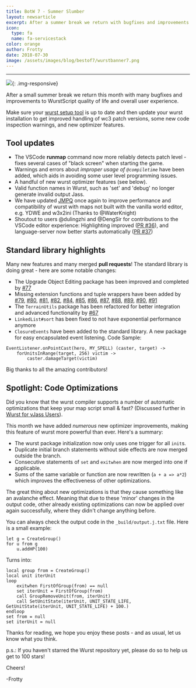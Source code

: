 ```yaml
---
title: BotW 7 - Summer Slumber
layout: newsarticle
excerpt: After a summer break we return with bugfixes and improvements
icon:
  type: fa
  name: fa-servicestack
color: orange
author: Frotty
date: 2018-07-30
image: /assets/images/blog/bestof7/wurstbanner7.png
---
```

------

![](/assets/images/blog/bestof7/wurstbanner7.png){: .img-responsive}

After a small summer break we return this month with many bugfixes and improvements to WurstScript quality of life and overall user experience.

Make sure your [wurst setup tool](https://wurstlang.org/start.html#install-wurst) is up to date and then update your wurst installation to get improved handling of wc3 patch versions, some new code inspection warnings, and new optimizer features.

Tool updates
---

* The VSCode **runmap** command now more reliably detects patch level - fixes several cases of "black screen" when starting the game.
* Warnings and errors about *improper usage of `@compiletime`* have been added, which aids in avoiding some user level programming issues.
* A handful of new wurst optimizer features (see below).
* Valid function names in Wurst, such as 'set' and 'debug' no longer generate invalid output Jass.
* We have updated [JMPQ](https://github.com/inwc3/JMPQ3) once again to improve performance and compatibility of wurst with maps not built with the vanilla world editor, e.g. YDWE and w3x2ini (Thanks to @WaterKnight)
* Shoutout to users @dulingzhi and @DengSir for contributions to the VSCode editor experience: Highlighting improved ([PR #36](https://github.com/wurstscript/wurst4vscode/pull/36)), and language-server now better starts automatically ([PR #37](https://github.com/wurstscript/wurst4vscode/pull/37))


Standard library highlights
---

Many new features and many merged __pull requests__! The standard library is doing great - here are some notable changes:

* The Upgrade Object Editing package has been improved and completed by [#77](https://github.com/wurstscript/WurstStdlib2/pull/77)
* Missing extension functions and tuple wrappers have been added by [#79](https://github.com/wurstscript/WurstStdlib2/pull/79), [#80](https://github.com/wurstscript/WurstStdlib2/pull/80), [#81](https://github.com/wurstscript/WurstStdlib2/pull/81), [#82](https://github.com/wurstscript/WurstStdlib2/pull/82), [#84](https://github.com/wurstscript/WurstStdlib2/pull/84), [#85](https://github.com/wurstscript/WurstStdlib2/pull/85), [#86](https://github.com/wurstscript/WurstStdlib2/pull/86), [#87](https://github.com/wurstscript/WurstStdlib2/pull/87), [#88](https://github.com/wurstscript/WurstStdlib2/pull/88), [#89](https://github.com/wurstscript/WurstStdlib2/pull/89), [#90](https://github.com/wurstscript/WurstStdlib2/pull/90), [#91](https://github.com/wurstscript/WurstStdlib2/pull/91)
* The `TerrainUtils` package has been refactored for better integration and advanced functionality by [#67](https://github.com/wurstscript/WurstStdlib2/pull/67)
* `LinkedList#sort` has been fixed to not have exponential performance anymore
* `ClosureEvents` have been added to the standard library. A new package for easy encapsulated event listening.
Code Sample:
```wurst
EventListener.onPointCast(hero, MY_SPELL) (caster, target) ->
    forUnitsInRange(target, 256) victim ->
        caster.damageTarget(victim)
```
Big thanks to all the amazing contributors!


Spotlight: Code Optimizations
---

Did you know that the wurst compiler supports a number of automatic optimizations that keep your map script small & fast? (Discussed further in [Wurst for vJass Users](https://wurstlang.org/tutorials/wurst_for_vjass_users.html#on-performance)).

This month we have added *numerous* new optimizer improvements, making this feature of wurst more powerful than ever.  Here's a summary:

* The wurst package initialization now only uses one trigger for all `init`s.
* Duplicate initial branch statements without side effects are now merged outside the branch.
* Consecutive statements of `set` and `exitwhen` are now merged into one if applicable.
* Sums of the same variable or function are now rewritten (`a + a => a*2`) which improves the effectiveness of other optimizations.

The great thing about new optimizations is that they cause something like an avalanche effect. Meaning that due to these 'minor' changes in the output code, other already existing optimizations can now be applied over again successfully, where they didn't change anything before.

You can always check the output code in the `_build/output.j.txt` file. Here is a small example:

```wurst
let g = CreateGroup()
for u from g
    u.addHP(100)
```
Turns into:

```jass
local group from = CreateGroup()
local unit iterUnit
loop
    exitwhen FirstOfGroup(from) == null
    set iterUnit = FirstOfGroup(from)
    call GroupRemoveUnit(from, iterUnit)
    call SetUnitState(iterUnit, UNIT_STATE_LIFE, GetUnitState(iterUnit, UNIT_STATE_LIFE) + 100.)
endloop
set from = null
set iterUnit = null
```

Thanks for reading, we hope you enjoy these posts - and as usual, let us know what you think.

p.s.: If you haven't starred the Wurst repository yet, please do so to help us get to 100 stars!

Cheers!

-Frotty

